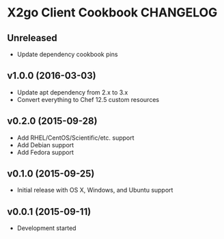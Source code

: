 X2go Client Cookbook CHANGELOG
==============================

Unreleased
----------
- Update dependency cookbook pins

v1.0.0 (2016-03-03)
-------------------
- Update apt dependency from 2.x to 3.x
- Convert everything to Chef 12.5 custom resources

v0.2.0 (2015-09-28)
-------------------
- Add RHEL/CentOS/Scientific/etc. support
- Add Debian support
- Add Fedora support

v0.1.0 (2015-09-25)
-------------------
- Initial release with OS X, Windows, and Ubuntu support

v0.0.1 (2015-09-11)
-------------------
- Development started
